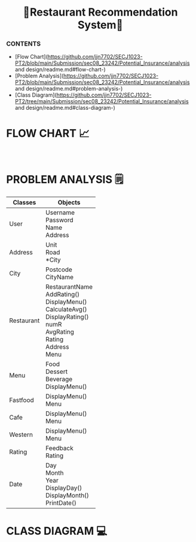<h1 align="center"> 🍝Restaurant Recommendation System🍝 </h1> 

### CONTENTS
- [Flow Chart](https://github.com/jjn7702/SECJ1023-PT2/blob/main/Submission/sec08_23242/Potential_Insurance/analysis and design/readme.md#flow-chart-)
- [Problem Analysis](https://github.com/jjn7702/SECJ1023-PT2/blob/main/Submission/sec08_23242/Potential_Insurance/analysis and design/readme.md#problem-analysis-)
- [Class Diagram](https://github.com/jjn7702/SECJ1023-PT2/tree/main/Submission/sec08_23242/Potential_Insurance/analysis and design/readme.md#class-diagram-)

# FLOW CHART 📈
<br>

# PROBLEM ANALYSIS 🗒️ 
|**Classes**|**Objects**|
|---|---|
|User|Username <br> Password <br> Name <br> Address|
|Address|Unit <br> Road <br> *City|
|City|Postcode <br> CityName|
|Restaurant|RestaurantName <br> AddRating() <br> DisplayMenu() <br> CalculateAvg() <br> DisplayRating() <br> numR <br> AvgRating <br> Rating <br> Address <br> Menu|
|Menu|Food  <br> Dessert <br> Beverage <br> DisplayMenu()|
|Fastfood|DisplayMenu() <br> Menu|
|Cafe|DisplayMenu() <br> Menu|
|Western|DisplayMenu() <br> Menu|
|Rating|Feedback <br> Rating|
|Date|Day <br> Month <br> Year <br> DisplayDay() <br> DisplayMonth() <br> PrintDate()|

# CLASS DIAGRAM 💻

